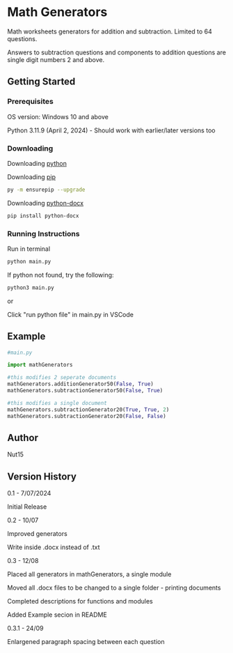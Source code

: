 # Math Generators
Math worksheets generators for addition and subtraction. Limited to 64 questions. 

Answers to subtraction questions and components to addition questions are single digit numbers 2 and above.

## Getting Started

### Prerequisites
OS version: Windows 10 and above

Python 3.11.9 (April 2, 2024) - Should work with earlier/later versions too

### Downloading
Downloading [python](https://www.python.org/downloads/)

Downloading [pip](https://pip.pypa.io/en/stable/installation/)

```bash
py -m ensurepip --upgrade
```

Downloading [python-docx](https://python-docx.readthedocs.io/en/latest/user/install.html#install)

```bash
pip install python-docx
```

### Running Instructions
Run in terminal

```bash
python main.py
```

If python not found, try the following:

```bash
python3 main.py
```

or

Click "run python file" in main.py in VSCode

## Example
```python
#main.py

import mathGenerators

#this modifies 2 seperate documents
mathGenerators.additionGenerator50(False, True)
mathGenerators.subtractionGenerator50(False, True)

#this modifies a single document
mathGenerators.subtractionGenerator20(True, True, 2)
mathGenerators.subtractionGenerator20(False, False)
```

## Author
Nut15

## Version History
0.1 - 7/07/2024

Initial Release

0.2 - 10/07

Improved generators

Write inside .docx instead of .txt

0.3 - 12/08

Placed all generators in mathGenerators, a single module

Moved all .docx files to be changed to a single folder - printing documents

Completed descriptions for functions and modules

Added Example secion in README

0.3.1 - 24/09

Enlargened paragraph spacing between each question